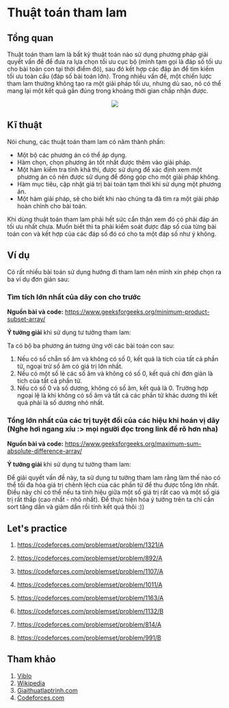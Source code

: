 # Thuật toán tham lam

## Tổng quan

Thuật toán tham lam là bất kỳ thuật toán nào sử dụng phương pháp giải quyết vấn đề để đưa ra lựa chọn tối ưu cục bộ (mình tạm gọi là đáp số tối ưu cho bài toán con tại thời điểm đó), sau đó kết hợp các đáp án để tìm kiếm tối ưu toàn cầu (đáp số bài toán lớn). 
Trong nhiều vấn đề, một chiến lược tham lam thường không tạo ra một giải pháp tối ưu, nhưng dù sao, nó có thể mang lại một kết quả gần đúng trong khoảng thời gian chấp nhận được.

<p align = "center"><img src = "https://www.researchgate.net/profile/Simone_Martins2/publication/226303975/figure/fig1/AS:669965959041037@1536743740856/Greedy-algorithm-for-minimization.png"></p>

## Kĩ thuật

Nói chung, các thuật toán tham lam có năm thành phần: 
* Một bộ các phương án có thể áp dụng.
* Hàm chọn, chọn phương án tốt nhất được thêm vào giải pháp.
* Một hàm kiểm tra tính khả thi, được sử dụng để xác định xem một phương án có nên được sử dụng để đóng góp cho một giải pháp không. 
* Hàm mục tiêu, cập nhật giá trị bài toán tạm thời khi sử dụng một phương án.
* Một hàm giải pháp, sẽ cho biết khi nào chúng ta đã tìm ra một giải pháp hoàn chỉnh cho bài toán.

Khi dùng thuật toán tham lam phải hết sức cẩn thận xem đó có phải đáp án tối ưu nhất chưa. Muốn biết thì ta phải kiểm soát được đáp số của từng bài toán con và kết hợp của các đáp số đó có cho ta một đáp số như ý không. 

## Ví dụ

Có rất nhiều bài toán sử dụng hướng đi tham lam nên mình xin phép chọn ra ba ví dụ đơn giản sau:

### Tìm tích lớn nhất của dãy con cho trước

**Nguồn bài và code:** https://www.geeksforgeeks.org/minimum-product-subset-array/

**Ý tưởng giải** khi sử dụng tư tưởng tham lam:

Ta có bộ ba phương án tương ứng với các bài toán con sau:

1. Nếu có số chẵn số âm và không có số 0, kết quả là tích của tất cả phần tử, ngoại trừ số âm có giá trị lớn nhất.
2. Nếu có một số lẻ các số âm và không có số 0, kết quả chỉ đơn giản là tích của tất cả phần tử.
3. Nếu có số 0 và số dương, không có số âm, kết quả là 0. Trường hợp ngoại lệ là khi không có số âm và tất cả các phần tử khác dương thì kết quả phải là số dương nhỏ nhất.

### Tổng lớn nhất của các trị tuyệt đối của các hiệu khi hoán vị dãy (Nghe hơi ngang xíu :> mọi người đọc trong link để rõ hơn nha)

**Nguồn bài và code:** https://www.geeksforgeeks.org/maximum-sum-absolute-difference-array/

**Ý tưởng giải** khi sử dụng tư tưởng tham lam: 

Để giải quyết vấn đề này, ta sử dụng tư tưởng tham lam rằng làm thế nào có thể tối đa hóa giá trị chênh lệch của các phần tử để thu được tổng lớn nhất.
Điều này chỉ có thể nếu ta tính hiệu giữa một số giá trị rất cao và một số giá trị rất thấp (cao nhất - nhỏ nhất). Để thực hiện hóa ý tưởng trên ta chỉ cần sort tăng dần và giảm dần rồi tính kết quả thôi :))

## Let's practice

1. https://codeforces.com/problemset/problem/1321/A

2. https://codeforces.com/problemset/problem/892/A

3. https://codeforces.com/problemset/problem/1107/A

4. https://codeforces.com/problemset/problem/1011/A

5. https://codeforces.com/problemset/problem/1163/A

6. https://codeforces.com/problemset/problem/1132/B

7. https://codeforces.com/problemset/problem/814/A

8. https://codeforces.com/problemset/problem/991/B

## Tham khảo

1. [Viblo](https://viblo.asia/followings)
2. [Wikipedia](https://vi.wikipedia.org/wiki/Wikipedia)
3. [Giaithuatlaptrinh.com](https://www.giaithuatlaptrinh.com/?p=48)
4. [Codeforces.com](https://codeforces.com/)



